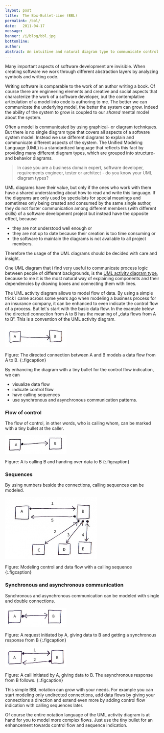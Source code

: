 ```yaml
---
layout: post
title:  The Box-Bullet-Line (BBL)
permalink: /bbl/
date:   2011-04-17
message: 
banner: /i/blog/bbl.jpg
bottomline: 
author: 
abstract: An intuitive and natural diagram type to communicate control and data flows by enhancing the UML activity diagram type.
---
```

Many important aspects of software development are invisible. When creating software we work through different abstraction layers by analyzing symbols and writing code. 

Writing software is comparable to the work of an author writing a book. Of course there are engineering elements and creative and social aspects that characterize the work of a software developer, but the contemplative articulation of a model into code is authoring to me. The better we can communicate the underlying model, the better the system can grow. Indeed the ability of the system to grow is coupled to our *shared* mental model about the system.

Often a model is communicated by using graphical- or diagram techniques. But there is no single diagram type that covers all aspects of a software system model. Instead we use different diagrams to explain and communicate different aspects of the system. The Unified Modeling Language (UML) is a standardized language that reflects this fact by providing many different diagram types, which are grouped into structure- and behavior diagrams.

> In case you are a business domain expert, software developer, requirements engineer, tester or architect - do you know your UML diagram types?

UML diagrams have their value, but only if the ones who work with them have a shared understanding about how to read and write this language. If the diagrams are only used by specialists for special meanings and sometimes only being created and consumed by the same single author, they do not foster communication among different members (with different skills) of a software development project but instead have the opposite effect, because

* they are not understood well enough or 
* they are not up to date because their creation is too time consuming or 
* the software to maintain the diagrams is not available to all project members. 

Therefore the usage of the UML diagrams should be decided with care and insight.

One UML diagram that i find very useful to communicate process logic between people of different backgrounds, is the [UML activity diagram type](http://agilemodeling.com/artifacts/activityDiagram.htm), because to me it is the most natural way of explaining components and their dependencies by drawing boxes and connecting them with lines.

The UML activity diagram allows to model flow of data. By using a simple trick I came across some years ago when modeling a business process for an insurance company, it can be enhanced to even indicate the control flow of a process. But let´s start with the basic data flow. In the example below the directed connection from A to B has the meaning of „data flows from A to B“. This is a convention of the UML activity diagram. 

![Data flow](/i/blog/data_flow.jpg)

Figure: The directed connection between A and B models a data flow from A to B.
{:.figcaption}

By enhancing the diagram with a tiny bullet for the control flow indication, we can 

* visualize data flow
* indicate control flow
* have calling sequences
* use synchronous and asynchronous communication patterns.

<h3>Flow of control</h3>
The flow of control, in other words, who is calling whom, can be marked with a tiny bullet at the caller.

![Control and data flow](/i/blog/control_and_data_flow.jpg)

Figure: A is calling B and handing over data to B
{:.figcaption}

<h3>Sequences</h3>

By using numbers beside the connections, calling sequences can be modeled.

![Control and data flow with sequence](/i/blog/control_and_data_flow_sequence.jpg)

Figure: Modeling control and data flow with a calling sequence
{:.figcaption}

<h3>Synchronous and asynchronous communication</h3>

Synchronous and asynchronous communication can be modeled with single and double connections.

![Synchronous request and response](/i/blog/sync_request_response.jpg)

Figure: A request initiated by A, giving data to B and getting a synchronous response from B
{:.figcaption}


![Request with asynchronous response](/i/blog/request_async_response.jpg)

Figure: A call initiated by A, giving data to B. The asynchronous response from B follows.
{:.figcaption}

This simple BBL notation can grow with your needs. For example you can start modeling only undirected connections, add data flows by giving your connections a direction and extend even more by adding control flow indication with calling sequences later. 

Of course the entire notation language of the UML activity diagram is at hand for you to model more complex flows. Just use the tiny bullet for an enhancement towards control flow and sequence indication.
